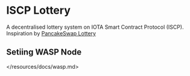 # ISCP Lottery

A decentralised lottery system on IOTA Smart Contract Protocol (ISCP). Inspiration by [PancakeSwap Lottery](https://pancakeswap.finance/lottery)

## Setiing WASP Node

</resources/docs/wasp.md>
